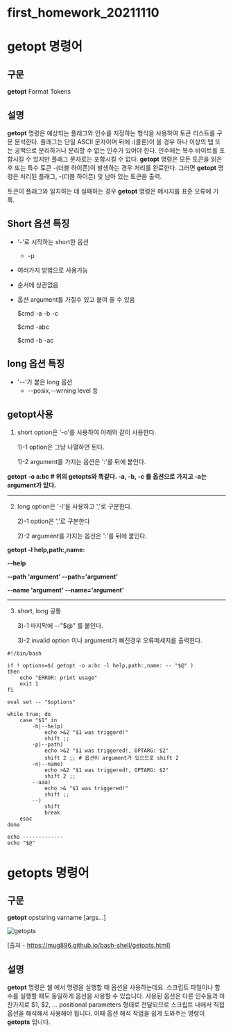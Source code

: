 # first_homework_20211110



# getopt 명령어

## 구문
**getopt** Format Tokens

## 설명
**getopt** 명령은 예상되는 플래그와 인수를 지정하는 형식을 사용하여 토큰 리스트를 구문 분석한다. 플래그는 단일 ASCII 문자이며 뒤에 :(콜론)이 올 경우 하나 이상의 탭 또는 공백으로 분리하거나 분리할 수 없는 인수가 있어야 한다. 인수에는 복수 바이트를 포함시킬 수 있지만 플래그 문자로는 포함시킬 수 없다.
**getopt** 명령은 모든 토큰을 읽은 후 또는 특수 토큰 -(더블 하이픈)이 발생하는 경우 처리를 완료한다. 그러면 **getopt** 명령은 처리된 플래그, -(더블 하이픈) 및 남아 있는 토큰을 출력.

토큰이 플래그와 일치하는 데 실패하는 경우 **getopt** 명령은 메시지를 표준 오류에 기록.

## Short 옵션 특징
* '-'로 시작하는 short한 옵션
   * -p

* 여러가지 방법으로 사용가능
* 순서에 상관없음
* 옵션 argument를 가질수 있고 붙여 쓸 수 있음


    $cmd -a -b -c 

    $cmd -abc
    
    $cmd -b -ac
    
    
## long 옵션 특징
* '--'가 붙은 long 옵션
   * --posix,--wrning level 등

## getopt사용
1) short option은 '-o'를 사용하여 아래와 같이 사용한다.

   1)-1 option은 그냥 나열하면 된다.
  
   1)-2 argument를 가지는 옵션은 ':'를 뒤에 붙인다.
 
  **getopt -o a:bc # 위의 getopts와 똑같다. -a, -b, -c 를 옵션으로 가지고 -a는 argument가 있다.**
  
***
  
2) long option은 '-l'을 사용하고 ','로 구분한다.

   2)-1 option은 ','로 구분한다
  
   2)-2 argument를 가지는 옵션은 ':'를 뒤에 붙인다.
 
  **getopt -l help,path:,name:**
  
  **--help**
  
  **--path 'argument'    --path='argument'**
  
  **--name 'argument'    --name='argument'**

***
3) short, long 공통

    3)-1 마지막에 --"$@" 를 붙인다.
    
    3)-2  invalid option 이나 argument가 빠진경우 오류메세지를 출력한다.
    

```shell script
#!/bin/bash

if ! options=$( getopt -o a:bc -l help,path:,name: -- "$@" )
then 
    echo "ERROR: print usage"
    exit 1
fi

eval set -- "$options"

while true; do
    case "$1" in
        -h|--help)
            echo >&2 "$1 was triggerd!"
            shift ;;
        -p|--path)
            echo >&2 "$1 was triggered!, OPTARG: $2"
            shift 2 ;; # 옵션이 argument가 있으므로 shift 2
        -n|--name)
            echo >&2 "$1 was triggered!, OPTARG: $2"
            shift 2 ;;
        --aaa)
            echo >& "$1 was triggered!"
            shift ;;
        --)
            shift
            break
    esac
done

echo -------------
echo "$@"
```




# getopts 명령어 
## 구문
**getopt** opstsring varname [args...]

![getopts](https://user-images.githubusercontent.com/94053008/141286244-aa801203-9e67-4b2a-8b46-efed2cc46631.png)

[출처 - https://mug896.github.io/bash-shell/getopts.html]

## 설명
**getopt** 명령은 쉘 에서 명령을 실행할 때 옵션을 사용하는데요. 스크립트 파일이나 함수를 실행할 때도 동일하게 옵션을 사용할 수 있습니다. 사용된 옵션은 다른 인수들과 마찬가지로 $1, $2, ... positional parameters 형태로 전달되므로 스크립트 내에서 직접 옵션을 해석해서 사용해야 됩니다. 이때 옵션 해석 작업을 쉽게 도와주는 명령이 **getopts** 입니다.
